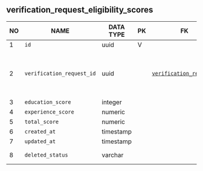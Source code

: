 verification_request_eligibility_scores
----------------------------


NO | NAME | DATA TYPE | PK | FK | DESCRIPTION            
---|------|-----------|----|----|-------------
1|`id` | uuid | V |  | 
2|`verification_request_id` | uuid |  | [`verification_requests`](verification_requests.md) | The 'reverse' reference to the VR that this record is referenced from.
3|`education_score` | integer |  |  | 
4|`experience_score` | numeric |  |  | 
5|`total_score` | numeric |  |  | 
6|`created_at` | timestamp |  |  | 
7|`updated_at` | timestamp |  |  | 
8|`deleted_status` | varchar |  |  | ACTIVE, DELETED
